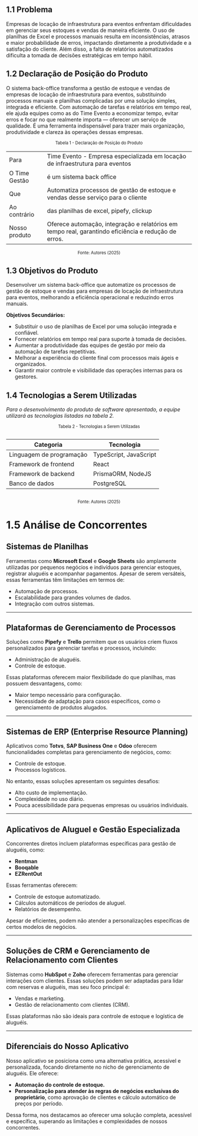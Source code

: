 ## 1.1 Problema

Empresas de locação de infraestrutura para eventos enfrentam dificuldades em gerenciar seus estoques e
vendas de maneira eficiente. O uso de planilhas de Excel e processos manuais resulta em inconsistências,
atrasos e maior probabilidade de erros, impactando diretamente a produtividade e a satisfação do cliente.
Além disso, a falta de relatórios automatizados dificulta a tomada de decisões estratégicas em tempo
hábil.

## 1.2 Declaração de Posição do Produto

O sistema back-office transforma a gestão de estoque e vendas de empresas de locação de infraestrutura para eventos, substituindo processos manuais e planilhas complicadas por uma solução simples, integrada e eficiente. Com automação de tarefas e relatórios em tempo real, ele ajuda equipes como as do Time Evento a economizar tempo, evitar erros e focar no que realmente importa — oferecer um serviço de qualidade. É uma ferramenta indispensável para trazer mais organização, produtividade e clareza às operações dessas empresas.

<p style="display: flex; justify-content: center; font-size: 0.8em">Tabela 1 - Declaração de Posição do Produto</p>
<table>
  <tr>
    <td>Para</td>
    <td>Time Evento - Empresa especializada em locação de infraestrutura para
eventos</td>
  </tr>
  <tr>
    <td>O Time Gestão</td>
    <td>é um sistema back office</td>
  </tr>
  <tr>
    <td>Que</td>
    <td>Automatiza processos de gestão de estoque e vendas desse serviço para o
cliente</td>
  </tr>
  <tr>
    <td>Ao contrário</td>
    <td>das planilhas de excel, pipefy, clickup</td>
  </tr>
  <tr>
    <td>Nosso produto</td>
    <td>Oferece automação, integração e relatórios em tempo real, garantindo
eficiência e redução de erros.</td>
  </tr>
</table>
<p style="display: flex; justify-content: center; font-size: 0.8em">Fonte: Autores (2025)</p>

## 1.3 Objetivos do Produto

Desenvolver um sistema back-office que automatize os processos de gestão de estoque e vendas para
empresas de locação de infraestrutura para eventos, melhorando a eficiência operacional e reduzindo
erros manuais.

**Objetivos Secundários:**

- Substituir o uso de planilhas de Excel por uma solução integrada e confiável.
- Fornecer relatórios em tempo real para suporte à tomada de decisões.
- Aumentar a produtividade das equipes de gestão por meio da automação de tarefas
  repetitivas.
- Melhorar a experiência do cliente final com processos mais ágeis e organizados.
- Garantir maior controle e visibilidade das operações internas para os gestores.

## 1.4 Tecnologias a Serem Utilizadas

_Para o desenvolvimento do produto de software apresentado, a equipe utilizará as tecnologias listadas na tabela 2._

<p style="display: flex; justify-content: center; font-size: 0.8em">Tabela 2 - Tecnologias a Serem Utilizadas</p>
<div style="display: flex; justify-content: center; margin-top: 0;">
  <table>
    <thead> 
      <tr>
        <th>Categoria</th>
        <th>Tecnologia</th>
      </tr>
    </thead>
    <tbody>
      <tr>
        <td>Linguagem de programação</td> 
        <td>TypeScript, JavaScript</td>
      </tr>
        <td>Framework de frontend</td>
        <td>React</td>
      <tr>
        <td>Framework de backend </td>
        <td>PrismaORM, NodeJS</td>
      </tr>
      <tr>
        <td>Banco de dados</td>
        <td>PostgreSQL</td>
      </tr>
    </tbody> 
  </table>
</div>
<p style="display: flex; justify-content: center; font-size: 0.8em">Fonte: Autores (2025)</p>

# 1.5 Análise de Concorrentes

## **Sistemas de Planilhas**

Ferramentas como **Microsoft Excel** e **Google Sheets** são amplamente utilizadas por pequenos negócios e indivíduos para gerenciar estoques, registrar aluguéis e acompanhar pagamentos. Apesar de serem versáteis, essas ferramentas têm limitações em termos de:

- Automação de processos.
- Escalabilidade para grandes volumes de dados.
- Integração com outros sistemas.

---

## **Plataformas de Gerenciamento de Processos**

Soluções como **Pipefy** e **Trello** permitem que os usuários criem fluxos personalizados para gerenciar tarefas e processos, incluindo:

- Administração de aluguéis.
- Controle de estoque.

Essas plataformas oferecem maior flexibilidade do que planilhas, mas possuem desvantagens, como:

- Maior tempo necessário para configuração.
- Necessidade de adaptação para casos específicos, como o gerenciamento de produtos alugados.

---

## **Sistemas de ERP (Enterprise Resource Planning)**

Aplicativos como **Totvs**, **SAP Business One** e **Odoo** oferecem funcionalidades completas para gerenciamento de negócios, como:

- Controle de estoque.
- Processos logísticos.

No entanto, essas soluções apresentam os seguintes desafios:

- Alto custo de implementação.
- Complexidade no uso diário.
- Pouca acessibilidade para pequenas empresas ou usuários individuais.

---

## **Aplicativos de Aluguel e Gestão Especializada**

Concorrentes diretos incluem plataformas específicas para gestão de aluguéis, como:

- **Rentman**
- **Booqable**
- **EZRentOut**

Essas ferramentas oferecem:

- Controle de estoque automatizado.
- Cálculos automáticos de períodos de aluguel.
- Relatórios de desempenho.

Apesar de eficientes, podem não atender a personalizações específicas de certos modelos de negócios.

---

## **Soluções de CRM e Gerenciamento de Relacionamento com Clientes**

Sistemas como **HubSpot** e **Zoho** oferecem ferramentas para gerenciar interações com clientes. Essas soluções podem ser adaptadas para lidar com reservas e aluguéis, mas seu foco principal é:

- Vendas e marketing.
- Gestão de relacionamento com clientes (CRM).

Essas plataformas não são ideais para controle de estoque e logística de aluguéis.

---

## **Diferenciais do Nosso Aplicativo**

Nosso aplicativo se posiciona como uma alternativa prática, acessível e personalizada, focando diretamente no nicho de gerenciamento de aluguéis. Ele oferece:

- **Automação do controle de estoque.**
- **Personalização para atender às regras de negócios exclusivas do proprietário**, como aprovação de clientes e cálculo automático de preços por período.

Dessa forma, nos destacamos ao oferecer uma solução completa, acessível e específica, superando as limitações e complexidades de nossos concorrentes.
